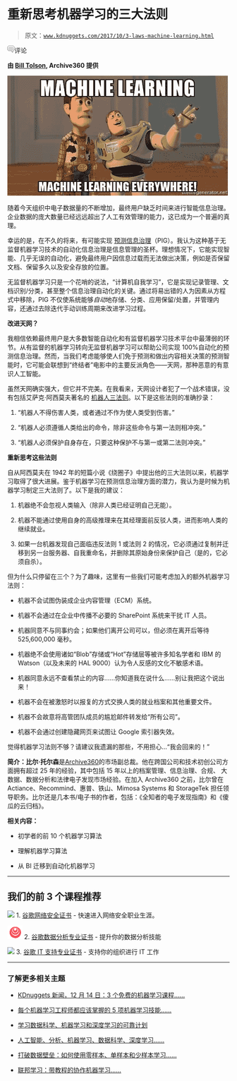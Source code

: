 # 重新思考机器学习的三大法则

> 原文：[`www.kdnuggets.com/2017/10/3-laws-machine-learning.html`](https://www.kdnuggets.com/2017/10/3-laws-machine-learning.html)

![c](img/3d9c022da2d331bb56691a9617b91b90.png)评论

**由 [Bill Tolson](https://www.linkedin.com/in/billtolson/), Archive360 提供**

![](img/adc406fff39c12f74efb02bb3db282c6.png)

随着今天组织中电子数据量的不断增加，最终用户缺乏时间来进行智能信息治理。企业数据的庞大数量已经远远超出了人工有效管理的能力，这已成为一个普遍的真理。

幸运的是，在不久的将来，有可能实现 [预测信息治理](https://blog.archive360.com/are-pigs-starting-to-fly)（PIG）。我认为这种基于无监督机器学习技术的自动化信息治理是信息管理的圣杯。理想情况下，它能实现智能、几乎无误的自动化，避免最终用户因信息过载而无法做出决策，例如是否保留文档、保留多久以及安全存放的位置。

无监督机器学习只是一个花哨的说法，“计算机自我学习”，它是实现记录管理、文档识别/分类，甚至整个信息治理自动化的关键。通过将易出错的人为因素从方程式中移除，PIG 不仅使系统能够*自动*地存储、分类、应用保留/处置，并管理内容，还通过去除迭代手动训练周期来改进学习过程。

**改进天网？**

我相信依赖最终用户是大多数智能自动化和有监督机器学习技术平台中最薄弱的环节。从有监督的机器学习转向无监督机器学习可以帮助公司实现 100%自动化的预测信息治理。然而，当我们考虑能够使人们免于预测和做出内容相关决策的预测智能时，它可能会联想到“终结者”电影中的主要反派角色——天网，那种恶意的有意识人工智能。

虽然天网确实强大，但它并不完美。在我看来，天网设计者犯了一个战术错误，没有包括艾萨克·阿西莫夫著名的 [机器人三法则](https://www.auburn.edu/~vestmon/robotics.html)。以下是这些法则的准确抄录：

1.  “机器人不得伤害人类，或者通过不作为使人类受到伤害。”

1.  “机器人必须遵循人类给出的命令，除非这些命令与第一法则相冲突。”

1.  “机器人必须保护自身存在，只要这种保护不与第一或第二法则冲突。”

**重新思考这些法则**

自从阿西莫夫在 1942 年的短篇小说《绕圈子》中提出他的三大法则以来，机器学习取得了很大进展。鉴于机器学习在预测信息治理方面的潜力，我认为是时候为机器学习制定三大法则了。以下是我的建议：

1.  机器绝不会忽视人类输入（除非人类已经证明自己无能）。

1.  机器不能通过使用自身的高级推理来在其经理面前反驳人类，进而影响人类的继续就业。

1.  如果一台机器发现自己面临违反法则 1 或法则 2 的情况，它必须通过复制并迁移到另一台服务器、自我重命名，并删除其原始身份来保护自己（是的，它必须自杀）。

但为什么只停留在三个？为了趣味，这里有一些我们可能考虑加入的额外机器学习法则：

+   机器不会试图伪装成企业内容管理（ECM）系统。

+   机器不会通过在企业中传播不必要的 SharePoint 系统来干扰 IT 人员。

+   机器同意不与同事约会；如果他们离开公司可以，但必须在离开后等待 525,600,000 毫秒。

+   机器绝不会使用诸如“Blob”存储或“Hot”存储层等被许多知名学者和 IBM 的 Watson（以及未来的 HAL 9000）认为令人反感的文化不敏感术语。

+   机器同意永远不查看禁止的内容……你知道我在说什么……别让我把这个说出来！

+   机器不会在被激怒时以报复的方式交换人类的就业档案和其他重要文件。

+   机器不会故意将高管团队成员的尴尬邮件转发给“所有公司”。

+   机器不会通过创建隐藏网页来试图让 Google 索引器失效。

觉得机器学习法则不够？请建议我遗漏的那些，不用担心…“我会回来的！”

**简介：比尔·托尔森**是[Archive360](https://www.archive360.com)的市场副总裁。他在跨国公司和技术初创公司方面拥有超过 25 年的经验，其中包括 15 年以上的档案管理、信息治理、合规、 大数据、数据分析和法律电子发现市场经验。在加入 Archive360 之前，比尔曾在 Actiance、Recommind、惠普、铁山、Mimosa Systems 和 StorageTek 担任领导职务。比尔还是几本书/电子书的作者，包括：《全知者的电子发现指南》和《傻瓜的云归档》。

**相关内容：**

+   初学者的前 10 个机器学习算法

+   理解机器学习算法

+   从 BI 迁移到自动化机器学习

* * *

## 我们的前 3 个课程推荐

![](img/0244c01ba9267c002ef39d4907e0b8fb.png) 1\. [谷歌网络安全证书](https://www.kdnuggets.com/google-cybersecurity) - 快速进入网络安全职业生涯。

![](img/e225c49c3c91745821c8c0368bf04711.png) 2\. [谷歌数据分析专业证书](https://www.kdnuggets.com/google-data-analytics) - 提升你的数据分析技能

![](img/0244c01ba9267c002ef39d4907e0b8fb.png) 3\. [谷歌 IT 支持专业证书](https://www.kdnuggets.com/google-itsupport) - 支持你的组织进行 IT 工作

* * *

### 了解更多相关主题

+   [KDnuggets 新闻，12 月 14 日：3 个免费的机器学习课程……](https://www.kdnuggets.com/2022/n48.html)

+   [每个机器学习工程师都应该掌握的 5 项机器学习技能……](https://www.kdnuggets.com/2023/03/5-machine-learning-skills-every-machine-learning-engineer-know-2023.html)

+   [学习数据科学、机器学习和深度学习的可靠计划](https://www.kdnuggets.com/2023/01/mwiti-solid-plan-learning-data-science-machine-learning-deep-learning.html)

+   [人工智能、分析、机器学习、数据科学、深度学习……](https://www.kdnuggets.com/2021/12/developments-predictions-ai-machine-learning-data-science-research.html)

+   [打破数据壁垒：如何使用零样本、单样本和少样本学习……](https://www.kdnuggets.com/2023/08/breaking-data-barrier-zeroshot-oneshot-fewshot-learning-transforming-machine-learning.html)

+   [联邦学习：带教程的协作机器学习……](https://www.kdnuggets.com/2021/12/federated-learning-collaborative-machine-learning-tutorial-get-started.html)
